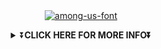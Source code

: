 <div align="center">
<a href="https://fontmeme.com/among-us-font/"><img src="https://i.imgur.com/joCkeQ0.jpeg" alt="among-us-font" border="0"></a>

<p>  
<p>  
<p>  
<p>  
<p>  
<p>  
<p>  
  
  <details>
    <summary>⏬<b>CLICK HERE FOR MORE INFO⏬</b></summary>

<br>
    <br>
    
[Typing SVG](https://readme-typing-svg.herokuapp.com?font=Bomber+Escort&color=F70000&size=30&lines=No+Longer+Availeble)


  [HM Ser](https://github.com/Platane/snk/raw/output/github-contribution-grid-snake.svg)

    
<div align="left">

    
- 😜 I’m Hashir, 18 years old
- 😌 But call Me HM
- 🔭 I’m currently working on [Liza Bot](https://github.com/HMSer/Liza)
- 🌱 I’m currently learning node js
- 👯 I’m looking to collaborate on nobody
- 💬 Ask me about anything. I don't know anything
- 📫 How to reach me: [Whatsapp](https://wa.me/916235199845)
-->
